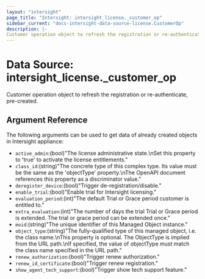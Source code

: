 ```yaml
---
layout: "intersight"
page_title: "Intersight: intersight_license._customer_op"
sidebar_current: "docs-intersight-data-source-license.CustomerOp"
description: |-
Customer operation object to refresh the registration or re-authenticate, pre-created.
---
```


# Data Source: intersight_license._customer_op
Customer operation object to refresh the registration or re-authenticate, pre-created.
## Argument Reference
The following arguments can be used to get data of already created objects in Intersight appliance:
* `active_admin`:(bool)"The license administrative state.\nSet this property to 'true' to activate the license entitlements."
* `class_id`:(string)"The concrete type of this complex type. Its value must be the same as the 'objectType' property.\nThe OpenAPI document references this property as a discriminator value."
* `deregister_device`:(bool)"Trigger de-registration/disable."
* `enable_trial`:(bool)"Enable trial for Intersight licensing."
* `evaluation_period`:(int)"The default Trial or Grace period customer is entitled to."
* `extra_evaluation`:(int)"The number of days the trial Trial or Grace period is extended. The trial or grace period can be extended once."
* `moid`:(string)"The unique identifier of this Managed Object instance."
* `object_type`:(string)"The fully-qualified type of this managed object, i.e. the class name.\nThis property is optional. The ObjectType is implied from the URL path.\nIf specified, the value of objectType must match the class name specified in the URL path."
* `renew_authorization`:(bool)"Trigger renew authorization."
* `renew_id_certificate`:(bool)"Trigger renew registration."
* `show_agent_tech_support`:(bool)"Trigger show tech support feature."

